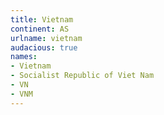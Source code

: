 ```yaml
---
title: Vietnam
continent: AS
urlname: vietnam
audacious: true
names:
- Vietnam
- Socialist Republic of Viet Nam
- VN
- VNM
---
```


